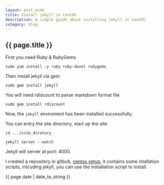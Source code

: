 ```yaml
---
layout: post_wide
title: Install jekyll in CentOS
description: A simple guide about installing jekyll in CentOS.
category: blog
---
```

<h2> {{ page.title }} </h2>

First you need Ruby & RubyGems

`
sudo yum install -y ruby ruby-devel rubygems
`

Then install jekyll via gem

`
sudo gem install jekyll
`

You will need rdiscount to parse markdown format file

`sudo gem install rdiscount`

Now, the `jekyll` enviroment has been installed successfully;

You can entry the site directory, start up the site

    cd .../site_diretory

    jekyll server --watch

Jekyll will server at port: 4000.


I created a repository in gitbub, [centos setup], it contains some intallation scripts, inlcuding jekyll,  you can use the installation script to install.

<p> {{ page.date | date_to_string }} </p>

[centos setup]:    https://github.com/liaohuqiu/centos_setup "centos setup"
